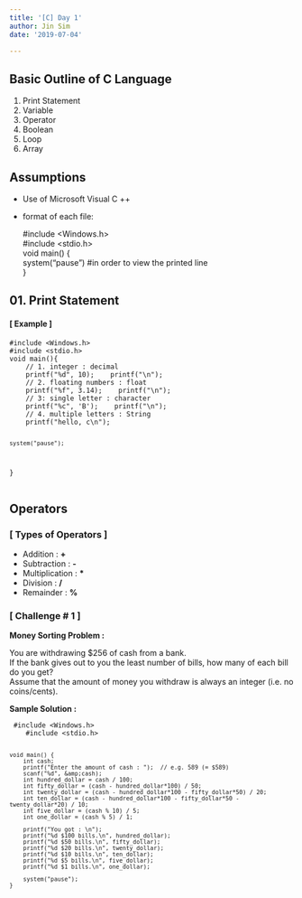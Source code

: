 ```yaml
---
title: '[C] Day 1'
author: Jin Sim
date: '2019-07-04'

---
```


<h2 id="basic-outline-of-c-language">Basic Outline of C Language</h2>
<ol>
<li>Print Statement</li>
<li>Variable</li>
<li>Operator</li>
<li>Boolean</li>
<li>Loop</li>
<li>Array</li>
</ol>
<h2 id="assumptions">Assumptions</h2>
<ul>
<li>
<p>Use of Microsoft Visual C ++</p>
</li>
<li>
<p>format of each file:</p>
<p>#include &lt;Windows.h&gt;<br>
#include &lt;stdio.h&gt;<br>
void main() {<br>
system(“pause”)	#in order to view the printed line<br>
}</p>
</li>
</ul>
<h2 id="print-statement">01. Print Statement</h2>
<h4 id="example-">[ Example ]</h4>
<pre><code>#include &lt;Windows.h&gt;
#include &lt;stdio.h&gt;
void main(){
    // 1. integer : decimal
    printf("%d", 10);    printf("\n");
    // 2. floating numbers : float
    printf("%f", 3.14);    printf("\n");
    // 3: single letter : character
    printf("%c", 'B');    printf("\n");
    // 4. multiple letters : String
    printf("hello, c\n");
    
    system("pause");
}
</code></pre>
<h2 id="operators">Operators</h2>
<h3 id="types-of-operators-">[ Types of Operators ]</h3>
<ul>
<li>Addition	: 	<strong>+</strong></li>
<li>Subtraction	:	<strong>-</strong></li>
<li>Multiplication	:	<strong>*</strong></li>
<li>Division	:	<strong>/</strong></li>
<li>Remainder	:	<strong>%</strong></li>
</ul>
<h3 id="challenge--1-">[ Challenge # 1 ]</h3>
<p><strong>Money Sorting Problem :</strong></p>
<p>You are withdrawing $256 of cash from a bank.<br>
If the bank gives out to you the least number of bills, how many of each bill do you get?<br>
Assume that the amount of money you withdraw is always an integer (i.e. no coins/cents).</p>
<p><strong>Sample Solution :</strong></p>
<pre><code>	#include &lt;Windows.h&gt;
	#include &lt;stdio.h&gt;

	void main() {
		int cash;
		printf("Enter the amount of cash : ");	// e.g. 589 (= $589)
		scanf("%d", &amp;cash);
		int hundred_dollar = cash / 100;
		int fifty_dollar = (cash - hundred_dollar*100) / 50;
		int twenty_dollar = (cash - hundred_dollar*100 - fifty_dollar*50) / 20;
		int ten_dollar = (cash - hundred_dollar*100 - fifty_dollar*50 - twenty_dollar*20) / 10;
		int five_dollar = (cash % 10) / 5;
		int one_dollar = (cash % 5) / 1;
			
		printf("You got : \n");
		printf("%d $100 bills.\n", hundred_dollar);
		printf("%d $50 bills.\n", fifty_dollar);
		printf("%d $20 bills.\n", twenty_dollar);
		printf("%d $10 bills.\n", ten_dollar);
		printf("%d $5 bills.\n", five_dollar);
		printf("%d $1 bills.\n", one_dollar);

		system("pause");
	}
</code></pre>

